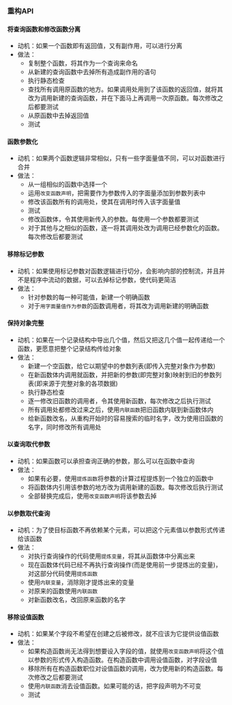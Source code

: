 ### 重构API



#### 将查询函数和修改函数分离

- 动机：如果一个函数即有返回值，又有副作用，可以进行分离
- 做法：
  - 复制整个函数，将其作为一个查询来命名
  - 从新建的查询函数中去掉所有造成副作用的语句
  - 执行静态检查
  - 查找所有调用原函数的地方。如果调用处用到了该函数的返回值，就将其改为调用新建的查询函数，并在下面马上再调用一次原函数。每次修改之后都要测试
  - 从原函数中去掉返回值
  - 测试


#### 函数参数化

- 动机：如果两个函数逻辑非常相似，只有一些字面量值不同，可以对函数进行合并
- 做法：
  - 从一组相似的函数中选择一个
  - 运用`改变函数声明`，把需要作为参数传入的字面量添加到参数列表中
  - 修改该函数所有的调用处，使其在调用时传入该字面量值
  - 测试
  - 修改函数体，令其使用新传入的参数。每使用一个参数都要测试
  - 对于其他与之相似的函数，逐一将其调用处改为调用已经参数化的函数。每次修改后都要测试


#### 移除标记参数

- 动机：如果使用标记参数对函数逻辑进行切分，会影响内部的控制流，并且并不是程序中流动的数据，可以去掉标记参数，使代码更简洁
- 做法：
  - 针对参数的每一种可能值，新建一个明确函数
  - 对于`用字面量值作为参数`的函数调用者，将其改为调用新建的明确函数


#### 保持对象完整

- 动机：如果在一个记录结构中导出几个值，然后又把这几个值一起传递给一个函数，更愿意把整个记录结构传给对象
- 做法：
  - 新建一个空函数，给它以期望中的参数列表(即传入完整对象作为参数)
  - 在新函数体内调用就函数，并把新的参数(即完整对象)映射到旧的参数列表(即来源于完整对象的各项数据)
  - 执行静态检查
  - 逐一修改旧函数的调用者，令其使用新函数，每次修改之后执行测试
  - 所有调用处都修改过来之后，使用`内联函数`把旧函数内联到新函数体内
  - 给新函数改名，从重构开始时的容易搜索的临时名字，改为使用旧函数的名字，同时修改所有调用处


#### 以查询取代参数

- 动机：如果函数可以承担查询正确的参数，那么可以在函数中查询
- 做法：
  - 如果有必要，使用`提炼函数`将参数的计算过程提炼到一个独立的函数中
  - 将函数体内引用该参数的地方改为调用新建的函数。每次修改后执行测试
  - 全部替换完成后，使用`改变函数声明`将该参数去掉


#### 以参数取代查询

- 动机：为了使目标函数不再依赖某个元素，可以把这个元素值以参数形式传递给该函数
- 做法：
  - 对执行查询操作的代码使用`提炼变量`，将其从函数体中分离出来
  - 现在函数体代码已经不再执行查询操作(而是使用前一步提炼出的变量)，对这部分代码使用`提炼函数`
  - 使用`内联变量`，消除刚才提炼出来的变量
  - 对原来的函数使用`内联函数`
  - 对新函数改名，改回原来函数的名字


#### 移除设值函数

- 动机：如果某个字段不希望在创建之后被修改，就不应该为它提供设值函数
- 做法：
  - 如果构造函数尚无法得到想要设入字段的值，就使用`改变函数声明`将这个值以参数的形式传入构造函数。在构造函数中调用设值函数，对字段设值
  - 移除所有在构造函数职位对设值函数的调用，改为使用新的构造函数。每次修改之后都要测试
  - 使用`内联函数`消去设值函数。如果可能的话，把字段声明为不可变
  - 测试